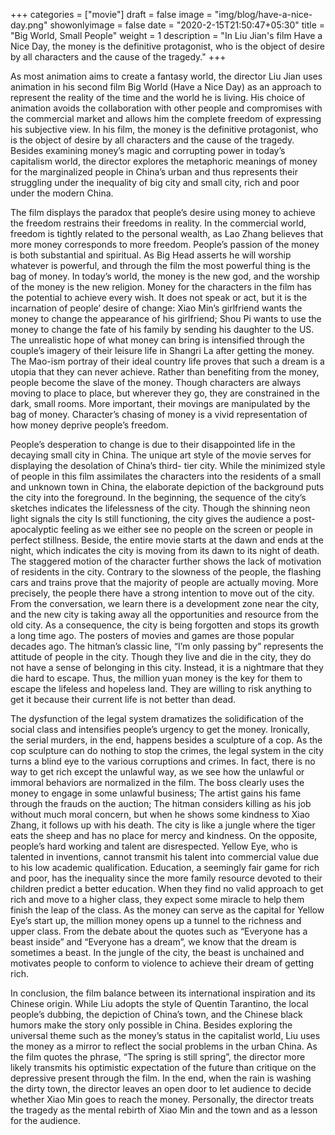 +++
categories = ["movie"]
draft = false
image = "img/blog/have-a-nice-day.png"
showonlyimage = false
date = "2020-2-15T21:50:47+05:30"
title = "Big World, Small People"
weight = 1
description = "In Liu Jian's film Have a Nice Day, the money is the definitive protagonist, who is the object of desire by all characters and the cause of the tragedy."
+++

As most animation aims to create a fantasy world, the director Liu Jian uses animation in his second film Big World (Have a Nice Day) as an approach to represent the reality of the time and the world he is living. His choice of animation avoids the collaboration with other people and compromises with the commercial market and allows him the complete freedom of expressing his subjective view. In his film, the money is the definitive protagonist, who is the object of desire by all characters and the cause of the tragedy. Besides examining money’s magic and corrupting power in today’s capitalism world, the director explores the metaphoric meanings of money for the marginalized people in China’s urban and thus represents their struggling under the inequality of big city and small city, rich and poor under the modern China.

The film displays the paradox that people’s desire using money to achieve the freedom restrains their freedoms in reality. In the commercial world, freedom is tightly related to the personal wealth, as Lao Zhang believes that more money corresponds to more freedom. People’s passion of the money is both substantial and spiritual. As Big Head asserts he will worship whatever is powerful, and through the film the most powerful thing is the bag of money. In today’s world, the money is the new god, and the worship of the money is the new religion. Money for the characters in the film has the potential to achieve every wish. It does not speak or act, but it is the incarnation of people’ desire of change: Xiao Min’s girlfriend wants the money to change the appearance of his girlfriend; Shou Pi wants to use the money to change the fate of his family by sending his daughter to the US. The unrealistic hope of what money can bring is intensified through the couple’s imagery of their leisure life in Shangri La after getting the money. The Mao-ism portray of their ideal country life proves that such a dream is a utopia that they can never achieve. Rather than benefiting from the money, people become the slave of the money. Though characters are always moving to place to place, but wherever they go, they are constrained in the dark, small rooms. More important, their movings are manipulated by the bag of money. Character’s chasing of money is a vivid representation of how money deprive people’s freedom.

People’s desperation to change is due to their disappointed life in the decaying small city in China. The unique art style of the movie serves for displaying the desolation of China’s third- tier city. While the minimized style of people in this film assimilates the characters into the residents of a small and unknown town in China, the elaborate depiction of the background puts the city into the foreground. In the beginning, the sequence of the city’s sketches indicates the lifelessness of the city. Though the shinning neon light signals the city Is still functioning, the city gives the audience a post-apocalyptic feeling as we either see no people on the screen or people in perfect stillness. Beside, the entire movie starts at the dawn and ends at the night, which indicates the city is moving from its dawn to its night of death. The staggered motion of the character further shows the lack of motivation of residents in the city. Contrary to the slowness of the people, the flashing cars and trains prove that the majority of people are actually moving. More precisely, the people there have a strong intention to move out of the city. From the conversation, we learn there is a development zone near the city, and the new city is taking away all the opportunities and resource from the old city. As a consequence, the city is being forgotten and stops its growth a long time ago. The posters of movies and games are those popular decades ago. The hitman’s classic line, “I’m only passing by” represents the attitude of people in the city. Though they live and die in the city, they do not have a sense of belonging in this city. Instead, it is a nightmare that they die hard to escape. Thus, the million yuan money is the key for them to escape the lifeless and hopeless land. They are willing to risk anything to get it because their current life is not better than dead.

The dysfunction of the legal system dramatizes the solidification of the social class and intensifies people’s urgency to get the money. Ironically, the serial murders, in the end, happens besides a sculpture of a cop. As the cop sculpture can do nothing to stop the crimes, the legal system in the city turns a blind eye to the various corruptions and crimes. In fact, there is no way to get rich except the unlawful way, as we see how the unlawful or immoral behaviors are normalized in the film. The boss clearly uses the money to engage in some unlawful business; The artist gains his fame through the frauds on the auction; The hitman considers killing as his job without much moral concern, but when he shows some kindness to Xiao Zhang, it follows up with his death. The city is like a jungle where the tiger eats the sheep and has no place for mercy and kindness. On the opposite, people’s hard working and talent are disrespected. Yellow Eye, who is talented in inventions, cannot transmit his talent into commercial value due to his low academic qualification. Education, a seemingly fair game for rich and poor, has the inequality since the more family resource devoted to their children predict a better education. When they find no valid approach to get rich and move to a higher class, they expect some miracle to help them finish the leap of the class. As the money can serve as the capital for Yellow Eye’s start up, the million money opens up a tunnel to the richness and upper class. From the debate about the quotes such as “Everyone has a beast inside” and “Everyone has a dream”, we know that the dream is sometimes a beast. In the jungle of the city, the beast is unchained and motivates people to conform to violence to achieve their dream of getting rich.

In conclusion, the film balance between its international inspiration and its Chinese origin. While Liu adopts the style of Quentin Tarantino, the local people’s dubbing, the depiction of China’s town, and the Chinese black humors make the story only possible in China. Besides exploring the universal theme such as the money’s status in the capitalist world, Liu uses the money as a mirror to reflect the social problems in the urban China. As the film quotes the phrase, “The spring is still spring”, the director more likely transmits his optimistic expectation of the future than critique on the depressive present through the film. In the end, when the rain is washing the dirty town, the director leaves an open door to let audience to decide whether Xiao Min goes to reach the money. Personally, the director treats the tragedy as the mental rebirth of Xiao Min and the town and as a lesson for the audience.

